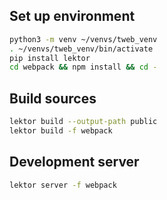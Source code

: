 ## Set up environment
```bash
python3 -m venv ~/venvs/tweb_venv
. ~/venvs/tweb_venv/bin/activate
pip install lektor
cd webpack && npm install && cd -
```

## Build sources

```bash
lektor build --output-path public
lektor build -f webpack
```

## Development server

```bash
lektor server -f webpack
```
